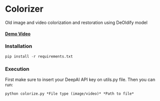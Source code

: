 # Colorizer
Old image and video colorization and restoration using DeOldify model

#### [Demo Video](https://www.youtube.com/watch?v=p45lhRBoFYo)

### Installation

```python
pip install -r requirements.txt
```

### Execution
First make sure to insert your DeepAI API key on utils.py file.
Then you can run:
```shell
python colorize.py *File type (image/video)* *Path to file*
```
